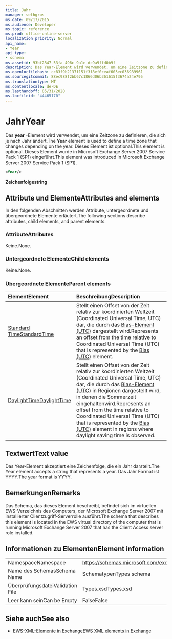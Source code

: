 ```yaml
---
title: Jahr
manager: sethgros
ms.date: 09/17/2015
ms.audience: Developer
ms.topic: reference
ms.prod: office-online-server
localization_priority: Normal
api_name:
- Year
api_type:
- schema
ms.assetid: 93bf2847-53fa-496c-9a1e-dc9a9ffd0b9f
description: Das Year-Element wird verwendet, um eine Zeitzone zu definieren, die sich je nach Jahr ändert. Dieses Element ist optional. Dieses Element wurde in Microsoft Exchange Server 2007 Service Pack 1 (SP1) eingeführt.
ms.openlocfilehash: cc83f9b2137f151f3f8ef0ceaf603ec036989961
ms.sourcegitcommit: 88ec988f2bb67c1866d06b361615f3674a24e795
ms.translationtype: MT
ms.contentlocale: de-DE
ms.lasthandoff: 05/31/2020
ms.locfileid: "44465170"
---
```

# <a name="year"></a><span data-ttu-id="e00d0-105">Jahr</span><span class="sxs-lookup"><span data-stu-id="e00d0-105">Year</span></span>

<span data-ttu-id="e00d0-106">Das **year** -Element wird verwendet, um eine Zeitzone zu definieren, die sich je nach Jahr ändert.</span><span class="sxs-lookup"><span data-stu-id="e00d0-106">The **Year** element is used to define a time zone that changes depending on the year.</span></span> <span data-ttu-id="e00d0-107">Dieses Element ist optional.</span><span class="sxs-lookup"><span data-stu-id="e00d0-107">This element is optional.</span></span> <span data-ttu-id="e00d0-108">Dieses Element wurde in Microsoft Exchange Server 2007 Service Pack 1 (SP1) eingeführt.</span><span class="sxs-lookup"><span data-stu-id="e00d0-108">This element was introduced in Microsoft Exchange Server 2007 Service Pack 1 (SP1).</span></span> 
  
```xml
<Year/>
```

<span data-ttu-id="e00d0-109">**Zeichenfolge**</span><span class="sxs-lookup"><span data-stu-id="e00d0-109">**string**</span></span>

## <a name="attributes-and-elements"></a><span data-ttu-id="e00d0-110">Attribute und Elemente</span><span class="sxs-lookup"><span data-stu-id="e00d0-110">Attributes and elements</span></span>

<span data-ttu-id="e00d0-111">In den folgenden Abschnitten werden Attribute, untergeordnete und übergeordnete Elemente erläutert.</span><span class="sxs-lookup"><span data-stu-id="e00d0-111">The following sections describe attributes, child elements, and parent elements.</span></span>
  
### <a name="attributes"></a><span data-ttu-id="e00d0-112">Attribute</span><span class="sxs-lookup"><span data-stu-id="e00d0-112">Attributes</span></span>

<span data-ttu-id="e00d0-113">Keine.</span><span class="sxs-lookup"><span data-stu-id="e00d0-113">None.</span></span>
  
### <a name="child-elements"></a><span data-ttu-id="e00d0-114">Untergeordnete Elemente</span><span class="sxs-lookup"><span data-stu-id="e00d0-114">Child elements</span></span>

<span data-ttu-id="e00d0-115">Keine.</span><span class="sxs-lookup"><span data-stu-id="e00d0-115">None.</span></span>
  
### <a name="parent-elements"></a><span data-ttu-id="e00d0-116">Übergeordnete Elemente</span><span class="sxs-lookup"><span data-stu-id="e00d0-116">Parent elements</span></span>

|<span data-ttu-id="e00d0-117">**Element**</span><span class="sxs-lookup"><span data-stu-id="e00d0-117">**Element**</span></span>|<span data-ttu-id="e00d0-118">**Beschreibung**</span><span class="sxs-lookup"><span data-stu-id="e00d0-118">**Description**</span></span>|
|:-----|:-----|
|[<span data-ttu-id="e00d0-119">Standard Time</span><span class="sxs-lookup"><span data-stu-id="e00d0-119">StandardTime</span></span>](standardtime.md) <br/> |<span data-ttu-id="e00d0-120">Stellt einen Offset von der Zeit relativ zur koordinierten Weltzeit (Coordinated Universal Time, UTC) dar, die durch das [Bias-Element (UTC)](bias-utc.md) dargestellt wird.</span><span class="sxs-lookup"><span data-stu-id="e00d0-120">Represents an offset from the time relative to Coordinated Universal Time (UTC) that is represented by the [Bias (UTC)](bias-utc.md) element.</span></span>  <br/> |
|[<span data-ttu-id="e00d0-121">DaylightTime</span><span class="sxs-lookup"><span data-stu-id="e00d0-121">DaylightTime</span></span>](daylighttime.md) <br/> |<span data-ttu-id="e00d0-122">Stellt einen Offset von der Zeit relativ zur koordinierten Weltzeit (Coordinated Universal Time, UTC) dar, die durch das [Bias-Element (UTC)](bias-utc.md) in Regionen dargestellt wird, in denen die Sommerzeit eingehaltenwird.</span><span class="sxs-lookup"><span data-stu-id="e00d0-122">Represents an offset from the time relative to Coordinated Universal Time (UTC) that is represented by the [Bias (UTC)](bias-utc.md) element in regions where daylight saving time is observed.</span></span>  <br/> |
   
## <a name="text-value"></a><span data-ttu-id="e00d0-123">Textwert</span><span class="sxs-lookup"><span data-stu-id="e00d0-123">Text value</span></span>

<span data-ttu-id="e00d0-124">Das Year-Element akzeptiert eine Zeichenfolge, die ein Jahr darstellt.</span><span class="sxs-lookup"><span data-stu-id="e00d0-124">The Year element accepts a string that represents a year.</span></span> <span data-ttu-id="e00d0-125">Das Jahr Format ist YYYY.</span><span class="sxs-lookup"><span data-stu-id="e00d0-125">The year format is YYYY.</span></span>
  
## <a name="remarks"></a><span data-ttu-id="e00d0-126">Bemerkungen</span><span class="sxs-lookup"><span data-stu-id="e00d0-126">Remarks</span></span>

<span data-ttu-id="e00d0-127">Das Schema, das dieses Element beschreibt, befindet sich im virtuellen EWS-Verzeichnis des Computers, der Microsoft Exchange Server 2007 mit installierter Clientzugriff-Serverrolle ausführt.</span><span class="sxs-lookup"><span data-stu-id="e00d0-127">The schema that describes this element is located in the EWS virtual directory of the computer that is running Microsoft Exchange Server 2007 that has the Client Access server role installed.</span></span>
  
## <a name="element-information"></a><span data-ttu-id="e00d0-128">Informationen zu Elementen</span><span class="sxs-lookup"><span data-stu-id="e00d0-128">Element information</span></span>

|||
|:-----|:-----|
|<span data-ttu-id="e00d0-129">Namespace</span><span class="sxs-lookup"><span data-stu-id="e00d0-129">Namespace</span></span>  <br/> |https://schemas.microsoft.com/exchange/services/2006/types  <br/> |
|<span data-ttu-id="e00d0-130">Name des Schemas</span><span class="sxs-lookup"><span data-stu-id="e00d0-130">Schema Name</span></span>  <br/> |<span data-ttu-id="e00d0-131">Schematypen</span><span class="sxs-lookup"><span data-stu-id="e00d0-131">Types schema</span></span>  <br/> |
|<span data-ttu-id="e00d0-132">Überprüfungsdatei</span><span class="sxs-lookup"><span data-stu-id="e00d0-132">Validation File</span></span>  <br/> |<span data-ttu-id="e00d0-133">Types.xsd</span><span class="sxs-lookup"><span data-stu-id="e00d0-133">Types.xsd</span></span>  <br/> |
|<span data-ttu-id="e00d0-134">Leer kann sein</span><span class="sxs-lookup"><span data-stu-id="e00d0-134">Can be Empty</span></span>  <br/> |<span data-ttu-id="e00d0-135">False</span><span class="sxs-lookup"><span data-stu-id="e00d0-135">False</span></span>  <br/> |
   
## <a name="see-also"></a><span data-ttu-id="e00d0-136">Siehe auch</span><span class="sxs-lookup"><span data-stu-id="e00d0-136">See also</span></span>

- [<span data-ttu-id="e00d0-137">EWS-XML-Elemente in Exchange</span><span class="sxs-lookup"><span data-stu-id="e00d0-137">EWS XML elements in Exchange</span></span>](ews-xml-elements-in-exchange.md)

